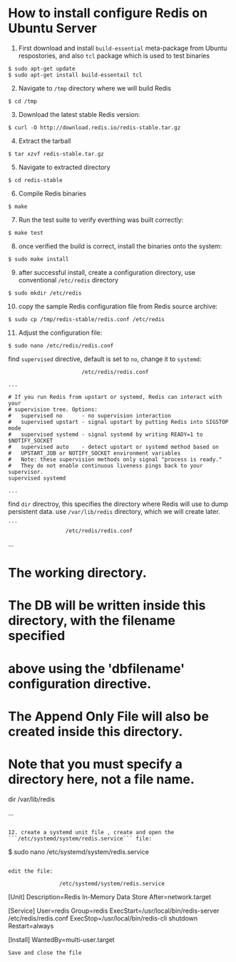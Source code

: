 # How to install configure Redis on Ubuntu Server

1. First download and install ```build-essential``` meta-package from Ubuntu respostories, and also ```tcl``` package which is used to test binaries

  ```
  $ sudo apt-get update
  $ sudo apt-get install build-essentail tcl
  ```
  
2. Navigate to ```/tmp``` directory where we will build Redis

  ```
  $ cd /tmp
  ```
  
3. Download the latest stable Redis version:

  ```
  $ curl -O http://download.redis.io/redis-stable.tar.gz
  ```
  
4. Extract the tarball 

  ```
  $ tar xzvf redis-stable.tar.gz
  ```

5. Navigate to extracted directory

  ```
  $ cd redis-stable
  ```
  
6. Compile Redis binaries

  ``` 
  $ make
  ```

7. Run the test suite to verify everthing was built correctly:

  ```
  $ make test
  ```
  
8. once verified the build is correct, install the binaries onto the system:

  ```
  $ sudo make install
  ```
  
9. after successful install, create a configuration directory, use conventional ```/etc/redis``` directory

  ```
  $ sudo mkdir /etc/redis
  ```
  
10. copy the sample Redis configuration file from Redis source archive:

  ```
  $ sudo cp /tmp/redis-stable/redis.conf /etc/redis
  ```
  
11. Adjust the configuration file:

  ``` 
  $ sudo nano /etc/redis/redis.conf
  ```
  
  find ```supervised``` directive, default is set to ```no```, change it to ```systemd```:
  
  
  ```
                         /etc/redis/redis.conf
                           
  ...
  
  # If you run Redis from upstart or systemd, Redis can interact with your
  # supervision tree. Options:  
  #   supervised no      - no supervision interaction 
  #   supervised upstart - signal upstart by putting Redis into SIGSTOP mode
  #   supervised systemd - signal systemd by writing READY=1 to $NOTIFY_SOCKET
  #   supervised auto    - detect upstart or systemd method based on
  #   UPSTART_JOB or NOTIFY_SOCKET environment variables
  #   Note: these supervision methods only signal "process is ready."
  #   They do not enable continuous liveness pings back to your supervisor.
  supervised systemd
  
  ...
  ```
  
  find ```dir``` directroy, this specifies the directory where Redis will use to dump persistent data. use ```/var/lib/redis``` directory, which we will create later. 
  
    ```
                      /etc/redis/redis.conf
                      
  ...

  # The working directory.
  #
  # The DB will be written inside this directory, with the filename specified
  # above using the 'dbfilename' configuration directive.
  #
  # The Append Only File will also be created inside this directory.
  #
  # Note that you must specify a directory here, not a file name.
  dir /var/lib/redis
  
  ...
  ```
  
12. create a systemd unit file , create and open the ```/etc/systemd/system/redis.service``` file:

  ```
  $ sudo nano /etc/systemd/system/redis.service
  ```
  
  edit the file: 
  
  ```
                    /etc/systemd/system/redis.service
  
  [Unit]
  Description=Redis In-Memory Data Store
  After=network.target
  
  [Service]
  User=redis
  Group=redis
  ExecStart=/usr/local/bin/redis-server /etc/redis/redis.conf
  ExecStop=/usr/local/bin/redis-cli shutdown
  Restart=always
  
  [Install]
  WantedBy=multi-user.target
  ```
  Save and close the file
  
  
  
